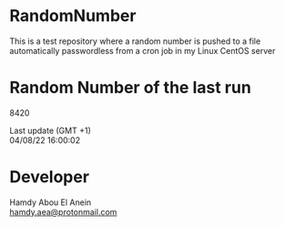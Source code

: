 # RandomNumber    
This is a test repository where a random number is pushed to a file automatically passwordless from a cron job in my Linux CentOS server    
# Random Number of the last run   
8420
      
Last update (GMT +1)    
04/08/22 16:00:02
# Developer    
Hamdy Abou El Anein   
hamdy.aea@protonmail.com
